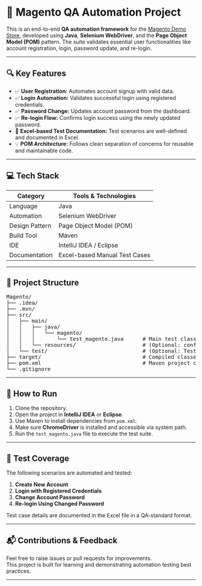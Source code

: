 # 🧪 Magento QA Automation Project

This is an end-to-end **QA automation framework** for the [Magento Demo Store](https://magento.softwaretestingboard.com/), developed using **Java**, **Selenium WebDriver**, and the **Page Object Model (POM)** pattern. The suite validates essential user functionalities like account registration, login, password update, and re-login.

---

## 🔍 Key Features

- ✅ **User Registration:** Automates account signup with valid data.  
- ✅ **Login Automation:** Validates successful login using registered credentials.  
- ✅ **Password Change:** Updates account password from the dashboard.  
- ✅ **Re-login Flow:** Confirms login success using the newly updated password.  
- 📄 **Excel-based Test Documentation:** Test scenarios are well-defined and documented in Excel.  
- 💡 **POM Architecture:** Follows clean separation of concerns for reusable and maintainable code.

---

## 💻 Tech Stack

| Category       | Tools & Technologies                |
|----------------|-------------------------------------|
| Language       | Java                                |
| Automation     | Selenium WebDriver                  |
| Design Pattern | Page Object Model (POM)             |
| Build Tool     | Maven                               |
| IDE            | IntelliJ IDEA / Eclipse             |
| Documentation  | Excel-based Manual Test Cases       |

---

## 📁 Project Structure

<pre>
Magento/
├── .idea/
├── .mvn/
├── src/
│   ├── main/
│   │   ├── java/
│   │   │   └── magento/
│   │   │       └── test_magento.java      # Main test class
│   │   └── resources/                     # (Optional: configs or locators)
│   └── test/                              # (Optional: TestNG files/utilities)
├── target/                                # Compiled classes
├── pom.xml                                # Maven project config
└── .gitignore
</pre>

---

## 🚀 How to Run

1. Clone the repository.
2. Open the project in **IntelliJ IDEA** or **Eclipse**.
3. Use Maven to install dependencies from `pom.xml`.
4. Make sure **ChromeDriver** is installed and accessible via system path.
5. Run the `test_magento.java` file to execute the test suite.

---

## 📄 Test Coverage

The following scenarios are automated and tested:
1. **Create New Account**
2. **Login with Registered Credentials**
3. **Change Account Password**
4. **Re-login Using Changed Password**

Test case details are documented in the Excel file in a QA-standard format.

---

## 📬 Contributions & Feedback

Feel free to raise issues or pull requests for improvements.  
This project is built for learning and demonstrating automation testing best practices.

---

